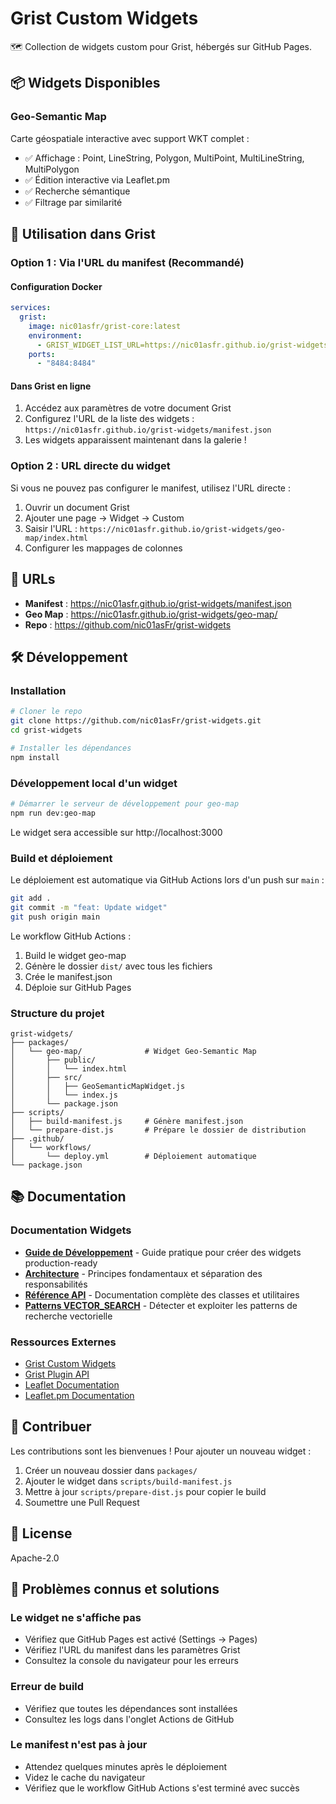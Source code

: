 # Grist Custom Widgets

🗺️ Collection de widgets custom pour Grist, hébergés sur GitHub Pages.

## 📦 Widgets Disponibles

### Geo-Semantic Map
Carte géospatiale interactive avec support WKT complet :
- ✅ Affichage : Point, LineString, Polygon, MultiPoint, MultiLineString, MultiPolygon
- ✅ Édition interactive via Leaflet.pm
- ✅ Recherche sémantique
- ✅ Filtrage par similarité

## 🚀 Utilisation dans Grist

### Option 1 : Via l'URL du manifest (Recommandé)

#### Configuration Docker

```yaml
services:
  grist:
    image: nic01asfr/grist-core:latest
    environment:
      - GRIST_WIDGET_LIST_URL=https://nic01asfr.github.io/grist-widgets/manifest.json
    ports:
      - "8484:8484"
```

#### Dans Grist en ligne

1. Accédez aux paramètres de votre document Grist
2. Configurez l'URL de la liste des widgets : `https://nic01asfr.github.io/grist-widgets/manifest.json`
3. Les widgets apparaissent maintenant dans la galerie !

### Option 2 : URL directe du widget

Si vous ne pouvez pas configurer le manifest, utilisez l'URL directe :

1. Ouvrir un document Grist
2. Ajouter une page → Widget → Custom
3. Saisir l'URL : `https://nic01asfr.github.io/grist-widgets/geo-map/index.html`
4. Configurer les mappages de colonnes

## 🔗 URLs

- **Manifest** : https://nic01asfr.github.io/grist-widgets/manifest.json
- **Geo Map** : https://nic01asfr.github.io/grist-widgets/geo-map/
- **Repo** : https://github.com/nic01asFr/grist-widgets

## 🛠️ Développement

### Installation

```bash
# Cloner le repo
git clone https://github.com/nic01asFr/grist-widgets.git
cd grist-widgets

# Installer les dépendances
npm install
```

### Développement local d'un widget

```bash
# Démarrer le serveur de développement pour geo-map
npm run dev:geo-map
```

Le widget sera accessible sur http://localhost:3000

### Build et déploiement

Le déploiement est automatique via GitHub Actions lors d'un push sur `main` :

```bash
git add .
git commit -m "feat: Update widget"
git push origin main
```

Le workflow GitHub Actions :
1. Build le widget geo-map
2. Génère le dossier `dist/` avec tous les fichiers
3. Crée le manifest.json
4. Déploie sur GitHub Pages

### Structure du projet

```
grist-widgets/
├── packages/
│   └── geo-map/              # Widget Geo-Semantic Map
│       ├── public/
│       │   └── index.html
│       ├── src/
│       │   ├── GeoSemanticMapWidget.js
│       │   └── index.js
│       └── package.json
├── scripts/
│   ├── build-manifest.js     # Génère manifest.json
│   └── prepare-dist.js       # Prépare le dossier de distribution
├── .github/
│   └── workflows/
│       └── deploy.yml        # Déploiement automatique
└── package.json
```

## 📚 Documentation

### Documentation Widgets

- **[Guide de Développement](./docs/WIDGET_DEVELOPMENT_GUIDE.md)** - Guide pratique pour créer des widgets production-ready
- **[Architecture](./docs/ARCHITECTURE.md)** - Principes fondamentaux et séparation des responsabilités
- **[Référence API](./docs/API_REFERENCE.md)** - Documentation complète des classes et utilitaires
- **[Patterns VECTOR_SEARCH](./docs/VECTOR_SEARCH_PATTERNS.md)** - Détecter et exploiter les patterns de recherche vectorielle

### Ressources Externes

- [Grist Custom Widgets](https://support.getgrist.com/widget-custom/)
- [Grist Plugin API](https://support.getgrist.com/code/modules/grist_plugin_api/)
- [Leaflet Documentation](https://leafletjs.com/)
- [Leaflet.pm Documentation](https://github.com/geoman-io/leaflet-geoman)

## 🤝 Contribuer

Les contributions sont les bienvenues ! Pour ajouter un nouveau widget :

1. Créer un nouveau dossier dans `packages/`
2. Ajouter le widget dans `scripts/build-manifest.js`
3. Mettre à jour `scripts/prepare-dist.js` pour copier le build
4. Soumettre une Pull Request

## 📄 License

Apache-2.0

## 🐛 Problèmes connus et solutions

### Le widget ne s'affiche pas
- Vérifiez que GitHub Pages est activé (Settings → Pages)
- Vérifiez l'URL du manifest dans les paramètres Grist
- Consultez la console du navigateur pour les erreurs

### Erreur de build
- Vérifiez que toutes les dépendances sont installées
- Consultez les logs dans l'onglet Actions de GitHub

### Le manifest n'est pas à jour
- Attendez quelques minutes après le déploiement
- Videz le cache du navigateur
- Vérifiez que le workflow GitHub Actions s'est terminé avec succès
